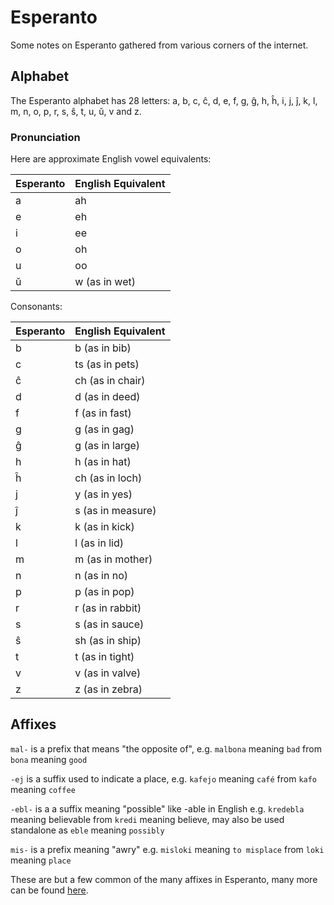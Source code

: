 
# Esperanto
Some notes on Esperanto gathered from various corners of the internet.
## Alphabet
The Esperanto alphabet has 28 letters: a, b, c, ĉ, d, e, f, g, ĝ, h, ĥ, i, j, ĵ, k, l, m, n, o, p, r, s, ŝ, t, u, ŭ, v and z.

### Pronunciation

Here are approximate English vowel equivalents:

Esperanto | English Equivalent
--- | ---
a | ah
e | eh
i | ee
o | oh
u | oo
ŭ | w (as in wet)

Consonants:

Esperanto | English Equivalent
--- | ---
b | b (as in bib)
c | ts (as in pets)
ĉ | ch (as in chair)
d | d (as in deed)
f | f (as in fast)
g | g (as in gag)
ĝ | g (as in large)
h | h (as in hat)
ĥ | ch (as in loch)
j | y (as in yes)
ĵ | s (as in measure)
k | k (as in kick)
l | l (as in lid)
m | m (as in mother)
n | n (as in no)
p | p  (as in pop)
r | r (as in rabbit)
s | s (as in sauce)
ŝ | sh (as in ship)
t | t (as in tight)
v | v (as in valve)
z | z (as in zebra)


## Affixes
`mal-` is a prefix that means "the opposite of", e.g. `malbona` meaning `bad` from `bona` meaning `good`

`-ej` is a suffix used to indicate a place, e.g. `kafejo` meaning `café` from `kafo` meaning `coffee`

`-ebl-` is a a suffix meaning "possible" like -able in English e.g. `kredebla` meaning believable from `kredi` meaning believe, may also be used standalone as `eble` meaning `possibly`

`mis-` is a prefix meaning "awry" e.g. `misloki` meaning `to misplace` from `loki` meaning `place`

These are but a few common of the many affixes in Esperanto, many more can be found [here](https://en.wikibooks.org/wiki/Esperanto/Appendix/Table_of_affixes).
